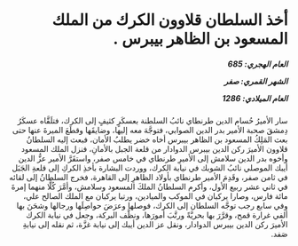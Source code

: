 <h1 dir="rtl">أخذ السلطان قلاوون الكرك من الملك المسعود بن الظاهر بيبرس .</h1>

<h5 dir="rtl">العام الهجري:  685

الشهر القمري: صفر

العام الميلادي: 1286</h5>

<p dir="rtl">سار الأميرُ حُسام الدين طرنطاي نائبُ السلطنة بعسكَرٍ كثيفٍ إلى الكرك، فتلَقَّاه عسكَرُ دِمشقَ صحبة الأمير بدر الدين الصوابي، فتوجَّهَ معه إليها، وضايقَها وقطَعَ الميرةَ عنها حتى بعث المَلِكُ المسعود بن الظاهر بيبرس أخاه خضر يطلبُ الأمان، فبعث إليه السلطانُ قلاوون الأميرَ ركن الدين بيبرس الدوادار من قلعة الجبل بالأمانِ، فنزل الملك المسعود وأخوه بدر الدين سلامش إلى الأميرِ طرنطاي في خامس صفر، واستقَرَّ الأمير عزُّ الدين أيبك الموصلي نائبُ الشوبك في نيابة الكرك، ووردت البشارة بأخذِ الكركِ إلى قلعةِ الجَبَل في ثامن صفر، وقَدِمَ الأمير طرنطاي بأولاد الظاهرِ إلى القاهرة، فخرج السلطانُ إلى لقائه في ثاني عشر ربيع الأول، وأكرم السلطانُ الملكَ المسعود وسلامش، وأمَّرَ كُلًّا منهما إمرةَ مائة فارس، وصارا يركبان في الموكب والميادين، ورتبا يركبان مع الملك الصالح علي، وفي سابع رجب توجَّه السلطان إلى الكرك، فوصلها وعرَضَ حواصِلَها ورجالها وشحَنَ بها ألفي غرارة قمح، وقرَّرَ بها بحريَّةً ورتَّبَ أمورَها، ونظَّف البركة، وجعل في نيابة الكرك الأميرَ ركن الدين بيبرس الدوادار، ونقل عز الدين أيبك إلى نيابة غزَّة، ثم نقله إلى نيابةِ صَفد.</p></br>
